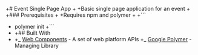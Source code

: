 +# Event Single Page App +
+Basic single page application for an event +
+### Prerequisites +
+Requires npm and polymer +
+```

- polymer init
  +```
- +## Built With
- +_ [Web Components](https://www.webcomponents.org/) - A set of web platform APIs +_ [Google Polymer](https://www.polymer-project.org/) - Managing Library
